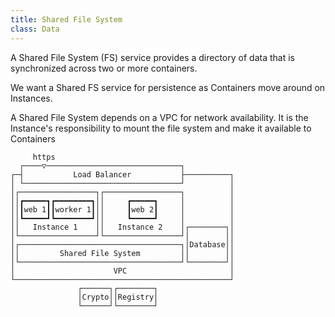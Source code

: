 ```yaml
---
title: Shared File System
class: Data
---
```


A Shared File System (FS) service provides a directory of data that is synchronized across two or more containers.

We want a Shared FS service for persistence as Containers move around on Instances.

A Shared File System depends on a VPC for network availability. It is the Instance's responsibility to mount the file system and make it available to Containers

```ascii
     https                                        
  ┌────▽──────────────────────────────┐           
┌─┤           Load Balancer           ├──────────┐
│ └───────────────────────────────────┘          │
│┌─────────────────┐┌─────────────────┐          │
││┏━━━━━┓┏━━━━━━━━┓││     ┏━━━━━┓     │          │
││┃web 1┃┃worker 1┃││     ┃web 2┃     │          │
││┗━━━━━┛┗━━━━━━━━┛││     ┗━━━━━┛     │          │
││   Instance 1    ││   Instance 2    │┌────────┐│
│└─────────────────┘└─────────────────┘│        ││
│┌────────────────────────────────────┐│Database││
││         Shared File System         ││        ││
│└────────────────────────────────────┘└────────┘│
│                      VPC                       │
└────────────────────────────────────────────────┘
               ┌──────┐┌────────┐                 
               │Crypto││Registry│                 
               └──────┘└────────┘                 
```